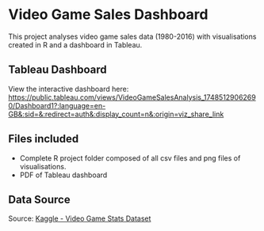# Video Game Sales Dashboard

This project analyses video game sales data (1980-2016) with visualisations created in R and a dashboard in Tableau.

## Tableau Dashboard

View the interactive dashboard here: https://public.tableau.com/views/VideoGameSalesAnalysis_17485129062690/Dashboard1?:language=en-GB&:sid=&:redirect=auth&:display_count=n&:origin=viz_share_link

## Files included
- Complete R project folder composed of all csv files and png files of visualisations.
- PDF of Tableau dashboard

## Data Source
Source: [Kaggle - Video Game Stats Dataset](https://www.kaggle.com/datasets/sidtwr/videogames-sales-dataset)
